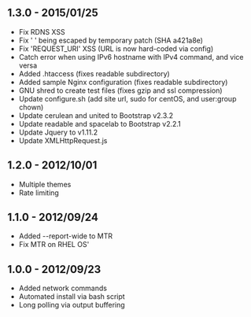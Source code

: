 ## 1.3.0 - 2015/01/25
* Fix RDNS XSS
* Fix '&nbsp;' being escaped by temporary patch (SHA a421a8e)
* Fix 'REQUEST_URI' XSS (URL is now hard-coded via config)
* Catch error when using IPv6 hostname with IPv4 command, and vice versa
* Added .htaccess (fixes readable subdirectory)
* Added sample Nginx configuration (fixes readable subdirectory)
* GNU shred to create test files (fixes gzip and ssl compression)
* Update configure.sh (add site url, sudo for centOS, and user:group chown)
* Update cerulean and united to Bootstrap v2.3.2
* Update readable and spacelab to Bootstrap v2.2.1
* Update Jquery to v1.11.2
* Update XMLHttpRequest.js

## 1.2.0 - 2012/10/01
* Multiple themes
* Rate limiting

## 1.1.0 - 2012/09/24
* Added --report-wide to MTR
* Fix MTR on RHEL OS'

## 1.0.0 - 2012/09/23
* Added network commands
* Automated install via bash script
* Long polling via output buffering